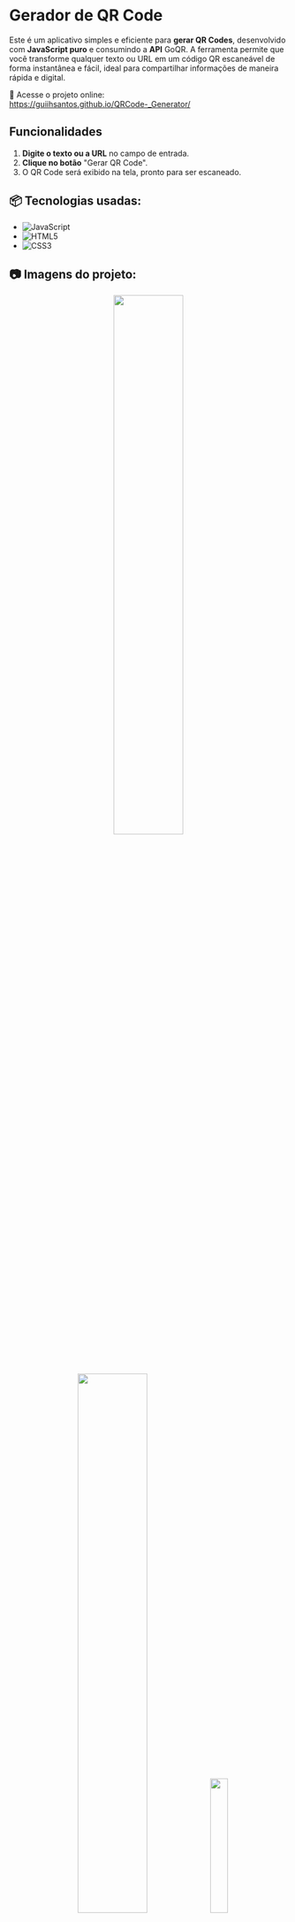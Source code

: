 # Gerador de QR Code

Este é um aplicativo simples e eficiente para **gerar QR Codes**, desenvolvido com **JavaScript puro** e consumindo a **API** GoQR. A ferramenta permite que você transforme qualquer texto ou URL em um código QR escaneável de forma instantânea e fácil, ideal para compartilhar informações de maneira rápida e digital.

🔗 Acesse o projeto online:  
https://guiihsantos.github.io/QRCode-_Generator/

## Funcionalidades

1.  **Digite o texto ou a URL** no campo de entrada.
2.  **Clique no botão** "Gerar QR Code".
3.  O QR Code será exibido na tela, pronto para ser escaneado.

## 📦 Tecnologias usadas:

- ![JavaScript](https://img.shields.io/badge/javascript-%23323330.svg?style=for-the-badge&logo=javascript&logoColor=%23F7DF1E)
- ![HTML5](https://img.shields.io/badge/html5-%23E34F26.svg?style=for-the-badge&logo=html5&logoColor=white)
- ![CSS3](https://img.shields.io/badge/css3-%231572B6.svg?style=for-the-badge&logo=css3&logoColor=white)

## 📷 Imagens do projeto:

  <div  align="center"> 
    <img src="https://github.com/user-attachments/assets/1c935b30-f467-419d-8d9a-f296c535bf09" width="50%"; margin="0 15px;">
    <img src="https://github.com/user-attachments/assets/b1da2a69-789e-471d-9e05-3e5811015f05" width="50%"; margin="0 10px;">
    <img src="https://github.com/user-attachments/assets/d6d76c23-61c3-4654-a866-f73f64b02e35" width="25%"; margin="0 10px;">
  </div> 

## ✅ Licença

Este projeto está licenciado sob a **Licença MIT**. Você pode usar, copiar, modificar e distribuir este código para fins educacionais e não comerciais, desde que a atribuição original seja mantida.
